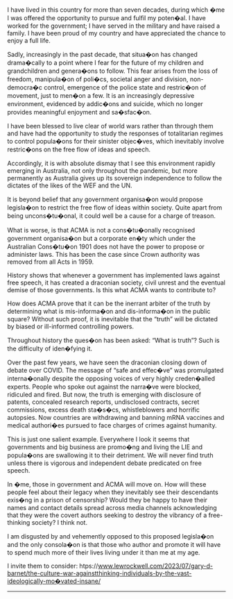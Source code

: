 I have lived in this country for more than seven decades, during which �me I was offered the opportunity to
pursue and fulfil my poten�al. I have worked for the government; I have served in the military and have
raised a family. I have been proud of my country and have appreciated the chance to enjoy a full life.

Sadly, increasingly in the past decade, that situa�on has changed drama�cally to a point where I fear for the
future of my children and grandchildren and genera�ons to follow. This fear arises from the loss of freedom,
manipula�on of poli�cs, societal anger and division, non-democra�c control, emergence of the police state
and restric�on of movement, just to men�on a few. It is an increasingly depressive environment, evidenced
by addic�ons and suicide, which no longer provides meaningful enjoyment and sa�sfac�on.

I have been blessed to live clear of world wars rather than through them and have had the opportunity to
study the responses of totalitarian regimes to control popula�ons for their sinister objec�ves, which
inevitably involve restric�ons on the free flow of ideas and speech.

Accordingly, it is with absolute dismay that I see this environment rapidly emerging in Australia, not only
throughout the pandemic, but more permanently as Australia gives up its sovereign independence to follow
the dictates of the likes of the WEF and the UN.

It is beyond belief that any government organisa�on would propose legisla�on to restrict the free flow of
ideas within society. Quite apart from being uncons�tu�onal, it could well be a cause for a charge of treason.

What is worse, is that ACMA is not a cons�tu�onally recognised government organisa�on but a corporate
en�ty which under the Australian Cons�tu�on 1901 does not have the power to propose or administer laws.
This has been the case since Crown authority was removed from all Acts in 1959.

History shows that whenever a government has implemented laws against free speech, it has created a
draconian society, civil unrest and the eventual demise of those governments. Is this what ACMA wants to
contribute to?

How does ACMA prove that it can be the inerrant arbiter of the truth by determining what is mis-informa�on
and dis-informa�on in the public square? Without such proof, it is inevitable that the “truth” will be dictated
by biased or ill-informed controlling powers.

Throughout history the ques�on has been asked: “What is truth”? Such is the difficulty of iden�fying it.

Over the past few years, we have seen the draconian closing down of debate over COVID. The message of
“safe and effec�ve” was promulgated interna�onally despite the opposing voices of very highly creden�alled
experts. People who spoke out against the narra�ve were blocked, ridiculed and fired. But now, the truth is
emerging with disclosure of patents, concealed research reports, undisclosed contracts, secret commissions,
excess death sta�s�cs, whistleblowers and horrific autopsies. Now countries are withdrawing and banning
mRNA vaccines and medical authori�es pursued to face charges of crimes against humanity.

This is just one salient example. Everywhere I look it seems that governments and big business are promo�ng
and living the LIE and popula�ons are swallowing it to their detriment. We will never find truth unless there
is vigorous and independent debate predicated on free speech.

In �me, those in government and ACMA will move on. How will these people feel about their legacy when
they inevitably see their descendants exis�ng in a prison of censorship? Would they be happy to have their
names and contact details spread across media channels acknowledging that they were the covert authors
seeking to destroy the vibrancy of a free-thinking society? I think not.

I am disgusted by and vehemently opposed to this proposed legisla�on and the only consola�on is that those
who author and promote it will have to spend much more of their lives living under it than me at my age.

I invite them to consider: htps://www.lewrockwell.com/2023/07/gary-d-barnet/the-culture-war-againstthinking-individuals-by-the-vast-ideologically-mo�vated-insane/


-----

